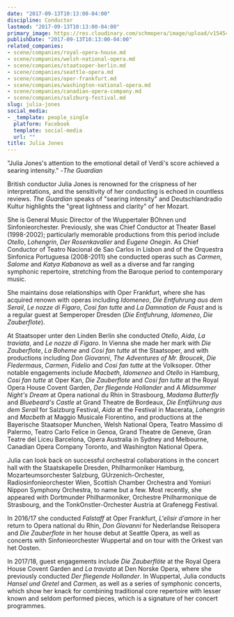 ```yaml
---
date: "2017-09-13T10:13:00-04:00"
discipline: Conductor
lastmod: "2017-09-13T10:13:00-04:00"
primary_image: https://res.cloudinary.com/schmopera/image/upload/v1545409169/media/webhook-uploads/1505311668587/Julia_Jones_5.jpg.jpg
publishDate: "2017-09-13T10:13:00-04:00"
related_companies:
- scene/companies/royal-opera-house.md
- scene/companies/welsh-national-opera.md
- scene/companies/staatsoper-berlin.md
- scene/companies/seattle-opera.md
- scene/companies/oper-frankfurt.md
- scene/companies/washington-national-opera.md
- scene/companies/canadian-opera-company.md
- scene/companies/salzburg-festival.md
slug: julia-jones
social_media:
- _template: people_single
  platform: Facebook
  template: social-media
  url: ""
title: Julia Jones
---
```


"Julia Jones's attention to the emotional detail of Verdi's score achieved a searing intensity."  -*The Guardian* 

British conductor Julia Jones is renowned for the crispness of her interpretations, and the sensitivity of her conducting is echoed in countless reviews. *The Guardian* speaks of "searing intensity" and Deutschlandradio Kultur highlights the "great lightness and clarity" of her Mozart. 

She is General Music Director of the Wuppertaler BOhnen und Sinfonieorchester. Previously, she was Chief Conductor at Theater Basel (1998-2002); particularly memorable productions from this period include *Otello*, *Lohengrin*, *Der Rosenkavalier* and *Eugene Onegin*. As Chief Conductor of Teatro Nacional de Sao Carlos in Lisbon and of the Orquestra Sinfonica Portuguesa (2008-2011) she conducted operas such as *Carmen*, *Salome* and *Katya Kabanova* as well as a diverse and far ranging symphonic repertoire, stretching from the Baroque period to contemporary music. 

She maintains dose relationships with Oper Frankfurt, where she has acquired renown with operas including *Idomeneo*, *Die Entfuhrung aus dem Serail*, *Le nozze di Figaro*, *Cosi fan tutte* and *La Damnation de Faust* and is a regular guest at Semperoper Dresden (*Die Entfuhrung*, *Idomeneo*, *Die Zauberflote*). 

At Staatsoper unter den Linden Berlin she conducted *Otello*, *Aida*, *La traviata*, and *Le nozze di Figaro*. In Vienna she made her mark with *Die Zauberflote*, *La Boheme* and *Cosi fan tutte* at the Staatsoper, and with productions including *Don Giovanni*, *The Adventures of Mr. Broucek*, *Die Fledermaus*, *Carmen*, *Fidelio* and *Cosi fan tutte* at the Volksoper. Other notable engagements include *Macbeth*, *Idomeneo* and *Otello* in Hamburg, *Cosi fan tutte* at Oper Kan, *Die Zauberflote* and *Cosi fan tutte* at the Royal Opera House Covent Garden, *Der fliegende Hollander* and *A Midsummer Night's Dream* at Opera national du Rhin in Strasbourg, *Madama Butterfly* and *Bluebeard's Castle* at Grand Theatre de Bordeaux, *Die Entführung aus dem Serail* for Salzburg Festival, *Aida* at the Festival in Macerata, *Lohengrin* and *Macbeth* at Maggio Musicale Fiorentino, and  productions at the Bayerische Staatsoper Munchen, Welsh National Opera, Teatro Massimo di Palermo, Teatro Carlo Felice in Genoa, Grand Theatre de Geneve, Gran Teatre del Liceu Barcelona, Opera Australia in Sydney and Melbourne, Canadian Opera Company Toronto, and Washington National Opera. 

Julia can look back on successful orchestral collaborations in the concert hall with the Staatskapelle Dresden, Philharmoniker Hamburg, Mozarteumsorchester Salzburg, GUrzenich-Orchester, Radiosinfonieorchester Wien, Scottish Chamber Orchestra and Yomiuri Nippon Symphony Orchestra, to name but a few. Most recently, she appeared with Dortmunder Philharmoniker, Orchestre Philharmonique de Strasbourg, and the TonkOnstler-Orchester Austria at Grafenegg Festival. 

In 2016/17 she conducted *Falstaff* at Oper Frankfurt, *L'elisir d'amore* in her return to Opera national du Rhin, *Don Giovanni* for Nederlandse Reisopera and *Die Zauberflote* in her house debut at Seattle Opera, as well as concerts with Sinfonieorchester Wuppertal and on tour with the Orkest van het Oosten. 

In 2017/18, guest engagements include *Die Zauberflöte* at the Royal Opera House Covent Garden and *La traviata* at Den Norske Opera, where she previously conducted *Der fliegende Hollander*. In Wuppertal, Julia conducts *Hansel und Gretel* and *Carmen*, as well as a series of symphonic concerts, which show her knack for combining traditional core repertoire with lesser known and seldom performed pieces, which is a signature of her concert programmes. 

